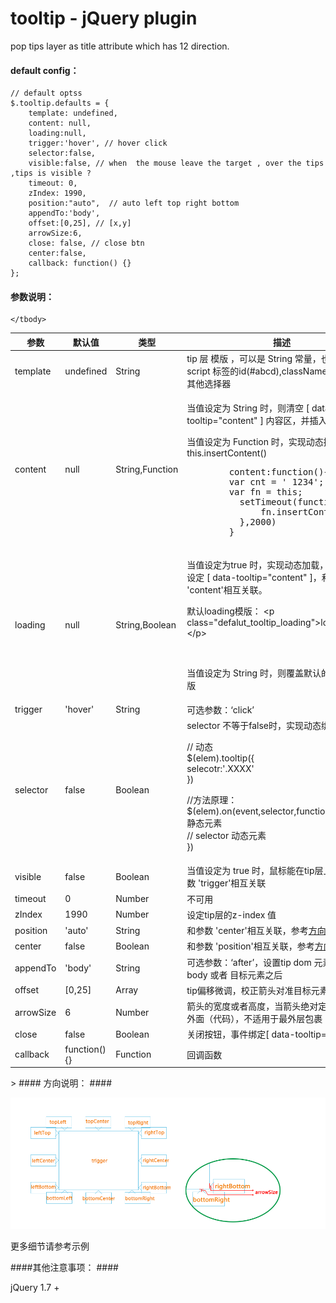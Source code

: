 tooltip - jQuery plugin
=======

pop tips layer as title attribute which has 12 direction.



#### default config： ####

	// default optss
	$.tooltip.defaults = {
		template: undefined,
		content: null,
		loading:null,
		trigger:'hover', // hover click
		selector:false,
		visible:false, // when  the mouse leave the target , over the tips ,tips is visible ?
		timeout: 0,
		zIndex: 1990,
		position:"auto",  // auto left top right bottom
		appendTo:'body',
		offset:[0,25], // [x,y]
		arrowSize:6,
		close: false, // close btn
		center:false,
		callback: function() {}
	};


#### 参数说明： ####

<table class="classtable" cellspacing="0">
    <thead>
      <tr>
        <th width="14%">参数</th>
        <th width="13%">默认值</th>
        <th width="14%">类型</th>
        <th width="59%">描述</th>
      </tr>
    </thead>
    <tbody>
      <tr>
        <td class="code">template</td>
        <td class="code">undefined</td>
        <td class="code">String</td>        
        <td>tip 层 模版 ，可以是 <span class="code">String</span> 常量，也可以是 script 标签的id(<span class="code">#abcd</span>),className(<span class="red">不推荐</span>)，其他选择器</td>                    
      </tr>
      <tr>
        <td class="code">content</td>
        <td class="code">null</td>
        <td class="code">String,Function</td>        
        <td><p>当值设定为<span class="code"> String</span> 时，则清空 [ <span class="code">data-tooltip="content"</span> ]  内容区，并插入当前值，</p>
        <p>当值设定为<span class="code"> Function</span> 时，实现动态插入，调用<span class="code">this.insertContent()</span></p>
		<div class="code">
        <pre>        content:function(){
        var cnt = ' 1234';
        var fn = this;
          setTimeout(function(){
              fn.insertContent(cnt);
          },2000)
        }</pre>
        </div>
        </td>                    
      </tr>
      <tr>
        <td class="code">loading</td>
        <td class="code">null</td>
        <td class="code">String,Boolean</td>        
        <td><p>当值设定为<span class="code">true</span> 时，实现动态加载，并在内容区设定 [ <span class="code">data-tooltip="content"</span> ]，和参数 <span class="code">'content'</span>相互关联。</p>
          <p>默认loading模版： <span class="code">&lt;p class="defalut_tooltip_loading"&gt;loading....&lt;/p&gt;</span></p>
          <p>&nbsp;        </p>
        <p>当值设定为 <span class="code">String</span> 时，则覆盖默认的loading模版</p></td>                    
      </tr>
      <tr>
        <td class="code">trigger</td>
        <td class="code">'hover'</td>
        <td class="code">String</td>        
        <td>可选参数：‘click’</td>                    
      </tr>
      <tr>
        <td class="code">selector</td>
        <td class="code">false</td>
        <td class="code">Boolean</td>        
        <td><span class="code">selector</span> 不等于<span class="code">false</span>时，实现动态绑定：
          <p>// 动态<br>
            $(elem).tooltip({ <br>
            selecotr:'.XXXX'<br>
            })<br>
          </p>
          <p>//方法原理：<br>
            $(elem).on(event,selector,function(){ // elem 静态元素<br>
            // selector 动态元素<br>
        })</p></td>                    
      </tr>
      <tr>
        <td class="code">visible</td>
        <td class="code">false</td>
        <td class="code">Boolean</td>        
        <td>当值设定为 <span class="code">true</span> 时，鼠标能在tip层上停留，和参数 <span class="code">'trigger'</span>相互关联</td>                    
      </tr>
      <tr>
        <td class="code">timeout</td>
        <td class="code">0</td>
        <td class="code">Number</td>        
        <td><span class="red">不可用</span></td>                    
      </tr>            
      <tr>
        <td class="code">zIndex</td>
        <td class="code">1990</td>
        <td class="code">Number</td>        
        <td>设定tip层的z-index 值</td>                    
      </tr>       
      <tr>
        <td class="code">position</td>
        <td class="code">'auto'</td>
        <td class="code">String</td>        
        <td>和参数 <span class="code">'center'</span>相互关联，参考<a class="code" href="#pic_1">方向说明</a>图</td>                    
      </tr>
      <tr>
        <td class="code">center</td>
        <td class="code">false</td>
        <td class="code">Boolean</td>        
        <td>和参数 <span class="code">'position'</span>相互关联，参考<a class="code" href="#pic_1">方向说明</a>图</td>                            
      </tr>      
      <tr>
        <td class="code">appendTo</td>
        <td class="code">'body'</td>
        <td class="code">String</td>        
        <td>可选参数：‘after’，设置tip dom 元素追加到 body 或者 目标元素之后</td>                    
      </tr>
      <tr>
        <td class="code">offset</td>
        <td class="code">[0,25]</td>
        <td class="code">Array</td>        
        <td>tip偏移微调，校正箭头对准目标元素,对应x,y</td>                    
      </tr>            
      <tr>
        <td class="code">arrowSize</td>
        <td class="code">6</td>
        <td class="code">Number</td>        
        <td>箭头的宽度或者高度，当箭头绝对定位于在tip 层外面（代码），不适用于最外层包裹（padding）</td>                    
      </tr>       
      <tr>
        <td class="code">close</td>
        <td class="code">false</td>
        <td class="code">Boolean</td>        
        <td>关闭按钮，事件绑定[ <span class="code">data-tooltip="close"</span> ]</td>                    
      </tr>      
      <tr>
        <td class="code">callback</td>
        <td class="code">function(){}</td>
        <td class="code">Function</td>        
        <td>回调函数</td>                    
      </tr>        
             

    </tbody>
  </table>
>
#### 方向说明： ####

![方向说明](trigger.png)

更多细节请参考示例


####其他注意事项： ####

 jQuery 1.7 +
 